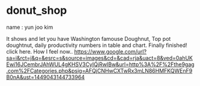 # donut_shop
name : yun joo kim

It shows and let you have Washington famouse Doughnut, Top pot doughtnut, daily productivity numbers in table and chart.
Finally finished!
click here. How I feel now..
https://www.google.com/url?sa=i&rct=j&q=&esrc=s&source=images&cd=&cad=rja&uact=8&ved=0ahUKEwi16JCembrJAhWUL4gKHSV3CyIQjRwIBw&url=http%3A%2F%2Fthe9gag.com%2FCategories.php&psig=AFQjCNHwCXTwRx3mLN86HMFKQWEnF9B0nA&ust=1449043144733964
